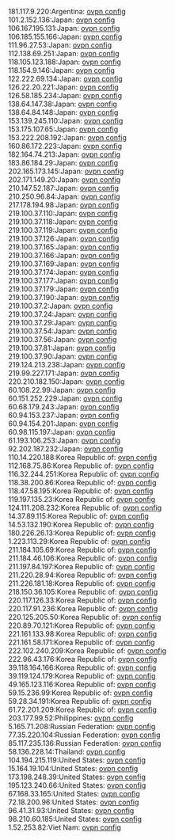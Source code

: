181.117.9.220:Argentina: [ovpn config](vpn/181_117_9_220.ovpn)  
101.2.152.136:Japan: [ovpn config](vpn/101_2_152_136.ovpn)  
106.167.195.131:Japan: [ovpn config](vpn/106_167_195_131.ovpn)  
106.185.155.166:Japan: [ovpn config](vpn/106_185_155_166.ovpn)  
111.96.27.53:Japan: [ovpn config](vpn/111_96_27_53.ovpn)  
112.138.69.251:Japan: [ovpn config](vpn/112_138_69_251.ovpn)  
118.105.123.188:Japan: [ovpn config](vpn/118_105_123_188.ovpn)  
118.154.9.146:Japan: [ovpn config](vpn/118_154_9_146.ovpn)  
122.222.69.134:Japan: [ovpn config](vpn/122_222_69_134.ovpn)  
126.22.20.221:Japan: [ovpn config](vpn/126_22_20_221.ovpn)  
126.58.185.234:Japan: [ovpn config](vpn/126_58_185_234.ovpn)  
138.64.147.38:Japan: [ovpn config](vpn/138_64_147_38.ovpn)  
138.64.84.148:Japan: [ovpn config](vpn/138_64_84_148.ovpn)  
153.139.245.110:Japan: [ovpn config](vpn/153_139_245_110.ovpn)  
153.175.107.65:Japan: [ovpn config](vpn/153_175_107_65.ovpn)  
153.222.208.192:Japan: [ovpn config](vpn/153_222_208_192.ovpn)  
160.86.172.223:Japan: [ovpn config](vpn/160_86_172_223.ovpn)  
182.164.74.213:Japan: [ovpn config](vpn/182_164_74_213.ovpn)  
183.86.184.29:Japan: [ovpn config](vpn/183_86_184_29.ovpn)  
202.165.173.145:Japan: [ovpn config](vpn/202_165_173_145.ovpn)  
202.171.149.20:Japan: [ovpn config](vpn/202_171_149_20.ovpn)  
210.147.52.187:Japan: [ovpn config](vpn/210_147_52_187.ovpn)  
210.250.96.84:Japan: [ovpn config](vpn/210_250_96_84.ovpn)  
217.178.194.98:Japan: [ovpn config](vpn/217_178_194_98.ovpn)  
219.100.37.110:Japan: [ovpn config](vpn/219_100_37_110.ovpn)  
219.100.37.118:Japan: [ovpn config](vpn/219_100_37_118.ovpn)  
219.100.37.119:Japan: [ovpn config](vpn/219_100_37_119.ovpn)  
219.100.37.126:Japan: [ovpn config](vpn/219_100_37_126.ovpn)  
219.100.37.165:Japan: [ovpn config](vpn/219_100_37_165.ovpn)  
219.100.37.166:Japan: [ovpn config](vpn/219_100_37_166.ovpn)  
219.100.37.169:Japan: [ovpn config](vpn/219_100_37_169.ovpn)  
219.100.37.174:Japan: [ovpn config](vpn/219_100_37_174.ovpn)  
219.100.37.177:Japan: [ovpn config](vpn/219_100_37_177.ovpn)  
219.100.37.179:Japan: [ovpn config](vpn/219_100_37_179.ovpn)  
219.100.37.190:Japan: [ovpn config](vpn/219_100_37_190.ovpn)  
219.100.37.2:Japan: [ovpn config](vpn/219_100_37_2.ovpn)  
219.100.37.24:Japan: [ovpn config](vpn/219_100_37_24.ovpn)  
219.100.37.29:Japan: [ovpn config](vpn/219_100_37_29.ovpn)  
219.100.37.54:Japan: [ovpn config](vpn/219_100_37_54.ovpn)  
219.100.37.56:Japan: [ovpn config](vpn/219_100_37_56.ovpn)  
219.100.37.81:Japan: [ovpn config](vpn/219_100_37_81.ovpn)  
219.100.37.90:Japan: [ovpn config](vpn/219_100_37_90.ovpn)  
219.124.213.238:Japan: [ovpn config](vpn/219_124_213_238.ovpn)  
219.99.227.171:Japan: [ovpn config](vpn/219_99_227_171.ovpn)  
220.210.182.150:Japan: [ovpn config](vpn/220_210_182_150.ovpn)  
60.108.22.99:Japan: [ovpn config](vpn/60_108_22_99.ovpn)  
60.151.252.229:Japan: [ovpn config](vpn/60_151_252_229.ovpn)  
60.68.179.243:Japan: [ovpn config](vpn/60_68_179_243.ovpn)  
60.94.153.237:Japan: [ovpn config](vpn/60_94_153_237.ovpn)  
60.94.154.201:Japan: [ovpn config](vpn/60_94_154_201.ovpn)  
60.98.115.197:Japan: [ovpn config](vpn/60_98_115_197.ovpn)  
61.193.106.253:Japan: [ovpn config](vpn/61_193_106_253.ovpn)  
92.202.187.232:Japan: [ovpn config](vpn/92_202_187_232.ovpn)  
110.14.220.188:Korea Republic of: [ovpn config](vpn/110_14_220_188.ovpn)  
112.168.75.86:Korea Republic of: [ovpn config](vpn/112_168_75_86.ovpn)  
116.32.244.251:Korea Republic of: [ovpn config](vpn/116_32_244_251.ovpn)  
118.38.200.86:Korea Republic of: [ovpn config](vpn/118_38_200_86.ovpn)  
118.47.58.195:Korea Republic of: [ovpn config](vpn/118_47_58_195.ovpn)  
119.197.135.23:Korea Republic of: [ovpn config](vpn/119_197_135_23.ovpn)  
124.111.208.232:Korea Republic of: [ovpn config](vpn/124_111_208_232.ovpn)  
14.37.89.115:Korea Republic of: [ovpn config](vpn/14_37_89_115.ovpn)  
14.53.132.190:Korea Republic of: [ovpn config](vpn/14_53_132_190.ovpn)  
180.226.26.13:Korea Republic of: [ovpn config](vpn/180_226_26_13.ovpn)  
1.223.113.29:Korea Republic of: [ovpn config](vpn/1_223_113_29.ovpn)  
211.184.105.69:Korea Republic of: [ovpn config](vpn/211_184_105_69.ovpn)  
211.184.46.106:Korea Republic of: [ovpn config](vpn/211_184_46_106.ovpn)  
211.197.84.197:Korea Republic of: [ovpn config](vpn/211_197_84_197.ovpn)  
211.220.28.94:Korea Republic of: [ovpn config](vpn/211_220_28_94.ovpn)  
211.226.181.18:Korea Republic of: [ovpn config](vpn/211_226_181_18.ovpn)  
218.150.36.105:Korea Republic of: [ovpn config](vpn/218_150_36_105.ovpn)  
220.117.126.33:Korea Republic of: [ovpn config](vpn/220_117_126_33.ovpn)  
220.117.91.236:Korea Republic of: [ovpn config](vpn/220_117_91_236.ovpn)  
220.125.205.50:Korea Republic of: [ovpn config](vpn/220_125_205_50.ovpn)  
220.89.70.121:Korea Republic of: [ovpn config](vpn/220_89_70_121.ovpn)  
221.161.133.98:Korea Republic of: [ovpn config](vpn/221_161_133_98.ovpn)  
221.161.58.171:Korea Republic of: [ovpn config](vpn/221_161_58_171.ovpn)  
222.102.240.209:Korea Republic of: [ovpn config](vpn/222_102_240_209.ovpn)  
222.96.43.176:Korea Republic of: [ovpn config](vpn/222_96_43_176.ovpn)  
39.118.164.166:Korea Republic of: [ovpn config](vpn/39_118_164_166.ovpn)  
39.119.124.179:Korea Republic of: [ovpn config](vpn/39_119_124_179.ovpn)  
49.165.123.116:Korea Republic of: [ovpn config](vpn/49_165_123_116.ovpn)  
59.15.236.99:Korea Republic of: [ovpn config](vpn/59_15_236_99.ovpn)  
59.28.34.191:Korea Republic of: [ovpn config](vpn/59_28_34_191.ovpn)  
61.72.201.209:Korea Republic of: [ovpn config](vpn/61_72_201_209.ovpn)  
203.177.99.52:Philippines: [ovpn config](vpn/203_177_99_52.ovpn)  
5.165.71.208:Russian Federation: [ovpn config](vpn/5_165_71_208.ovpn)  
77.35.220.104:Russian Federation: [ovpn config](vpn/77_35_220_104.ovpn)  
85.117.235.136:Russian Federation: [ovpn config](vpn/85_117_235_136.ovpn)  
58.136.228.14:Thailand: [ovpn config](vpn/58_136_228_14.ovpn)  
104.194.215.119:United States: [ovpn config](vpn/104_194_215_119.ovpn)  
15.164.19.104:United States: [ovpn config](vpn/15_164_19_104.ovpn)  
173.198.248.39:United States: [ovpn config](vpn/173_198_248_39.ovpn)  
195.123.240.66:United States: [ovpn config](vpn/195_123_240_66.ovpn)  
67.168.33.165:United States: [ovpn config](vpn/67_168_33_165.ovpn)  
72.18.200.96:United States: [ovpn config](vpn/72_18_200_96.ovpn)  
96.41.31.93:United States: [ovpn config](vpn/96_41_31_93.ovpn)  
98.210.60.185:United States: [ovpn config](vpn/98_210_60_185.ovpn)  
1.52.253.82:Viet Nam: [ovpn config](vpn/1_52_253_82.ovpn)  
